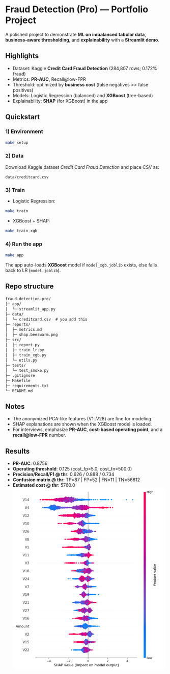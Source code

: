 # Fraud Detection (Pro) — Portfolio Project

A polished project to demonstrate **ML on imbalanced tabular data**, **business-aware thresholding**, and **explainability** with a **Streamlit demo**.

## Highlights
- Dataset: Kaggle **Credit Card Fraud Detection** (284,807 rows; 0.172% fraud)
- Metrics: **PR-AUC**, Recall@low-FPR
- Threshold: optimized by **business cost** (false negatives >> false positives)
- Models: Logistic Regression (balanced) and **XGBoost** (tree-based)
- Explainability: **SHAP** (for XGBoost) in the app

## Quickstart

### 1) Environment
```bash
make setup
```

### 2) Data
Download Kaggle dataset *Credit Card Fraud Detection* and place CSV as:
```
data/creditcard.csv
```

### 3) Train
- Logistic Regression:
```bash
make train
```
- XGBoost + SHAP:
```bash
make train_xgb
```

### 4) Run the app
```bash
make app
```

The app auto-loads **XGBoost** model if `model_xgb.joblib` exists, else falls back to LR (`model.joblib`).

## Repo structure
```
fraud-detection-pro/
├─ app/
│  └─ streamlit_app.py
├─ data/
│  └─ creditcard.csv  # you add this
├─ reports/
│  ├─ metrics.md
│  ├─ shap.beeswarm.png
├─ src/
│  ├─ report.py    
│  ├─ train_lr.py
│  ├─ train_xgb.py
│  └─ utils.py
├─ tests/
│  └─ test_smoke.py
├─ .gitignore
├─ Makefile
├─ requirements.txt
└─ README.md
```

## Notes
- The anonymized PCA-like features (V1..V28) are fine for modeling.  
- SHAP explanations are shown when the XGBoost model is loaded.
- For interviews, emphasize **PR-AUC**, **cost-based operating point**, and a **recall@low-FPR** number.

## Results
- **PR-AUC**: 0.8756
- **Operating threshold**: 0.125 (cost_fp=5.0, cost_fn=500.0)
- **Precision/Recall/F1 @ thr**: 0.626 / 0.888 / 0.734
- **Confusion matrix @ thr**: TP=87 | FP=52 | FN=11 | TN=56812
- **Estimated cost @ thr**: 5760.0
![Top features (SHAP beeswarm)](reports/shap_beeswarm.png)

